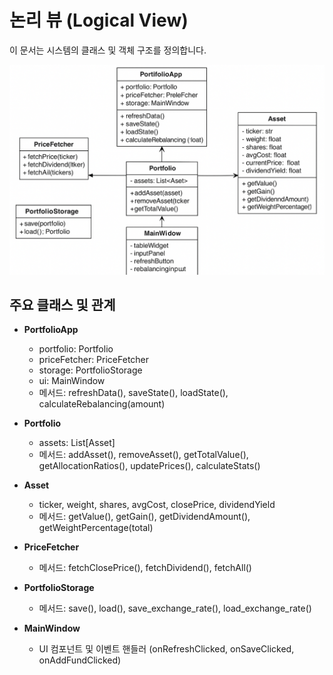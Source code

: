 # 논리 뷰 (Logical View)

이 문서는 시스템의 클래스 및 객체 구조를 정의합니다.

![클래스 다이어그램](diagrams/class_diagram.png)

## 주요 클래스 및 관계

- **PortfolioApp**  
  - portfolio: Portfolio  
  - priceFetcher: PriceFetcher  
  - storage: PortfolioStorage  
  - ui: MainWindow  
  - 메서드: refreshData(), saveState(), loadState(), calculateRebalancing(amount)

- **Portfolio**  
  - assets: List[Asset]  
  - 메서드: addAsset(), removeAsset(), getTotalValue(), getAllocationRatios(), updatePrices(), calculateStats()

- **Asset**
  - ticker, weight, shares, avgCost, closePrice, dividendYield
  - 메서드: getValue(), getGain(), getDividendAmount(), getWeightPercentage(total)

- **PriceFetcher**
  - 메서드: fetchClosePrice(), fetchDividend(), fetchAll()

- **PortfolioStorage**  
  - 메서드: save(), load(), save_exchange_rate(), load_exchange_rate()

- **MainWindow**  
  - UI 컴포넌트 및 이벤트 핸들러 (onRefreshClicked, onSaveClicked, onAddFundClicked)

